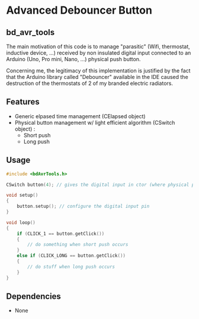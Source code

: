 # Advanced Debouncer Button

## bd_avr_tools

The main motivation of this code is to manage "parasitic" (Wifi, thermostat, inductive device, ...) received by non insulated digital input connected to an Arduino (Uno, Pro mini, Nano, ...) physical push button.

Concerning me, the legitimacy of this implementation is justified by the fact that the Arduino library called "Debouncer" available in the IDE caused the destruction of the thermostats of 2 of my branded electric radiators.

## Features

  - Generic elpased time management (CElapsed object)
  - Physical button management w/ light efficient algorithm (CSwitch object) :
    - Short push
    - Long push

## Usage
```C++
#include <bdAvrTools.h>

CSwitch button(4); // gives the digital input in ctor (where physical push button is plugged)

void setup()
{   
    button.setup(); // configure the digital input pin
}

void loop()
{   
    if (CLICK_1 == button.getClick())
    {
        // do something when short push occurs
    }
    else if (CLICK_LONG == button.getClick())
    {
        // do stuff when long push occurs
    }
}
```

## Dependencies
  - None
